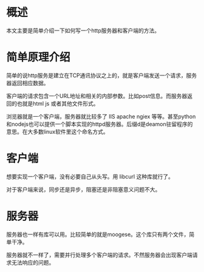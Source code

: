 # 概述

本文主要是简单介绍一下如何写一个http服务器和客户端的方法。

# 简单原理介绍

简单的说http服务是建立在TCP通讯协议之上的，就是客户端发送一个请求，服务器返回相应数据。

客户端的请求包含一个URL地址和相关的内部参数。比如post信息。而服务器返回的也就是html js 或者其他文件形式。

浏览器就是一个客户端，服务器就比较多了 IIS apache ngiex 等等。甚至python和nodejs也可以提供一个脚本实现的httpd服务器。后缀d是deamon驻留程序的意思。在大多数linux软件里这个命名方式。



# 客户端

想要实现一个客户端，没有必要自己从头写。用 libcurl 这种库就行了。

对于客户端来说，同步还是异步，阻塞还是非阻塞意义问题不大。



# 服务器

服务器也一样有库可以用。比较简单的就是moogese。这个库只有两个文件，简单干净。

服务器就不一样了，需要并行处理多个客户端的请求。不然服务器会出现客户端请求无法响应的问题。